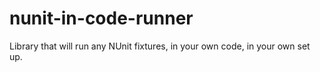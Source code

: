 # nunit-in-code-runner
Library that will run any NUnit fixtures, in your own code, in your own set up.
